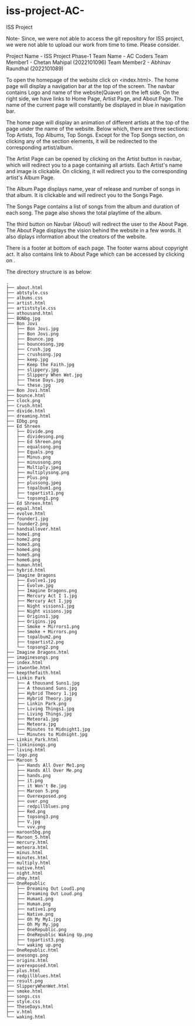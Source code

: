 # iss-project-AC-
ISS Project 

Note- Since, we were not able to access the git repository for ISS project, we were not able to upload our work from time to time. Please consider. 

Project Name - ISS Project Phase-1
Team Name - AC Coders
Team Member1 - Chetan Mahipal (2022101096)
Team Member2 - Abhinav Raundhal (2022101089)

To open the homepage of the website click on <index.html>.
The home page will display a navigation bar at the top of the screen.
The navbar contains Logo and name of the website(Quaver) on the left side.
On the right side, we have links to Home Page, Artist Page, and About Page.
The name of the current page will constantly be displayed in blue in navigation bar.

The home page will display an animation of different artists at the top of the page under the name of the website.
Below which, there are three sections: Top Artists, Top Albums, Top Songs.
Except for the Top Songs section, on clicking any of the section elements, it will be redirected to the corresponding artist/album.

The Artist Page can be opened by clicking on the Artist button in navbar, which will redirect you to a page containing all artists.
Each Artist's name and image is clickable. On clicking, it will redirect you to the corresponding artist's Album Page.

The Album Page displays name, year of release and number of songs in that album. It is clickable and will redirect you to the Songs Page.

The Songs Page contains a list of songs from the album and duration of each song.
The page also shows the total playtime of the album.

The third button on Navbar (About) will redirect the user to the About Page.
The About Page displays the vision behind the website in a few words.
It also diplays information about the creators of the website.

There is a footer at bottom of each page.
The footer warns about copyright act.
It also contains link to About Page which can be accessed by clicking on <About Us>.

The directory structure is as below:
```
.
├── about.html
├── abtstyle.css
├── albums.css
├── artist.html
├── artiststyle.css
├── athousand.html
├── BONbg.jpg
├── Bon Jovi
│   ├── Bon Jovi.jpg
│   ├── Bon Jovi.png
│   ├── Bounce.jpg
│   ├── bouncesong.jpg
│   ├── Crush.jpg
│   ├── crushsong.jpg
│   ├── keep.jpg
│   ├── Keep the Faith.jpg
│   ├── slippery.jpg
│   ├── Slippery When Wet.jpg
│   ├── These Days.jpg
│   └── these.jpg
├── Bon Jovi.html
├── bounce.html
├── clock.png
├── Crush.html
├── divide.html
├── dreaming.html
├── EDbg.png
├── Ed Shreen
│   ├── Divide.png
│   ├── dividesong.png
│   ├── Ed Shreen.png
│   ├── equalsong.png
│   ├── Equals.png
│   ├── Minus.png
│   ├── minussong.png
│   ├── Multiply.jpeg
│   ├── multiplysong.png
│   ├── Plus.png
│   ├── plussong.jpeg
│   ├── topalbum1.png
│   ├── topartist1.png
│   └── topsong1.png
├── Ed Shreen.html
├── equal.html
├── evolve.html
├── founder1.jpg
├── founder2.png
├── handsallover.html
├── home1.png
├── home2.png
├── home3.png
├── home4.png
├── home5.png
├── home6.png
├── human.html
├── hybrid.html
├── Imagine Dragons
│   ├── Evolve1.jpg
│   ├── Evolve.jpg
│   ├── Imagine Dragons.png
│   ├── Mercury Act I 1.jpg
│   ├── Mercury Act I.jpg
│   ├── Night visions1.jpg
│   ├── Night visions.jpg
│   ├── Origins1.jpg
│   ├── Origins.jpg
│   ├── Smoke + Mirrors1.png
│   ├── Smoke + Mirrors.png
│   ├── topalbum2.png
│   ├── topartist2.png
│   └── topsong2.png
├── Imagine Dragons.html
├── imaginesongs.png
├── index.html
├── itwontbe.html
├── keepthefaith.html
├── Linkin Park
│   ├── A thousand Suns1.jpg
│   ├── A thousand Suns.jpg
│   ├── Hybrid Theory 1.jpg
│   ├── Hybrid Theory.jpg
│   ├── Linkin Park.png
│   ├── Living Things1.jpg
│   ├── Living Things.jpg
│   ├── Meteora1.jpg
│   ├── Meteora.jpg
│   ├── Minutes to Midnight1.jpg
│   └── Minutes to Midnight.jpg
├── Linkin_Park.html
├── linkinsongs.png
├── living.html
├── logo.png
├── Maroon 5
│   ├── Hands All Over Me1.png
│   ├── Hands All Over Me.png
│   ├── hands.png
│   ├── it.png
│   ├── it Won't Be.jpg
│   ├── Maroon 5.png
│   ├── Overexposed.png
│   ├── over.png
│   ├── redpillblues.png
│   ├── Red.png
│   ├── topsong3.png
│   ├── V.jpg
│   └── vvv.png
├── maroon5bg.png
├── Maroon_5.html
├── mercury.html
├── meteora.html
├── minus.html
├── minutes.html
├── multiply.html
├── native.html
├── night.html
├── ohmy.html
├── OneRepublic
│   ├── Dreaming Out Loud1.png
│   ├── Dreaming Out Loud.png
│   ├── Human1.png
│   ├── Human.png
│   ├── native1.png
│   ├── Native.png
│   ├── Oh My My1.jpg
│   ├── Oh My My.jpg
│   ├── OneRepublic.png
│   ├── OneRepublic Waking Up.png
│   ├── topartist3.png
│   └── waking up.png
├── OneRepublic.html
├── onesongs.png
├── origins.html
├── overexposed.html
├── plus.html
├── redpillblues.html
├── result.png
├── SlipperyWhenWet.html
├── smoke.html
├── songs.css
├── style.css
├── TheseDays.html
├── v.html
└── waking.html
```
